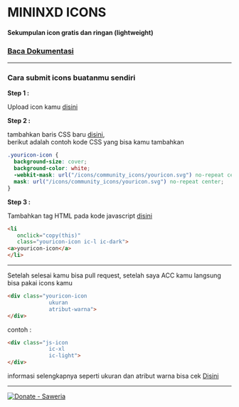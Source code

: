 # MININXD ICONS
#### Sekumpulan icon gratis dan ringan (lightweight)
### [Baca Dokumentasi](https://icons.mininxd.my.id/)

---

### Cara submit icons buatanmu sendiri
__Step 1 :__

Upload icon kamu [disini](https://github.com/MininxD/icons/tree/main/icons/community_icons)

__Step 2 :__

tambahkan baris CSS baru [disini](https://github.com/MininxD/icons/blob/main/css/community.css), <br>
berikut adalah contoh kode CSS yang bisa kamu tambahkan
```css
.youricon-icon {
  background-size: cover;
  background-color: white;
  -webkit-mask: url("/icons/community_icons/youricon.svg") no-repeat center;
  mask: url("/icons/community_icons/youricon.svg") no-repeat center;
}
```

__Step 3 :__

Tambahkan tag HTML pada kode javascript [disini](https://github.com/MininxD/icons/edit/main/src/community.js)
```html
<li 
   onclick="copy(this)"
   class="youricon-icon ic-l ic-dark">
<a>youricon-icon</a>
</li>
```

---

Setelah selesai kamu bisa pull request, setelah saya ACC kamu langsung bisa pakai icons kamu
```html
<div class="youricon-icon
             ukuran
             atribut-warna">
</div>
```
contoh :
```html
<div class="js-icon
             ic-xl
             ic-light">
</div>
```
informasi selengkapnya seperti ukuran dan atribut warna bisa cek [Disini](https://icons.mininxd.my.id)

---

[![Donate - Saweria](https://img.shields.io/badge/Donate-Saweria-2ea44f?style=for-the-badge)](https://saweria.co/mininxd)
